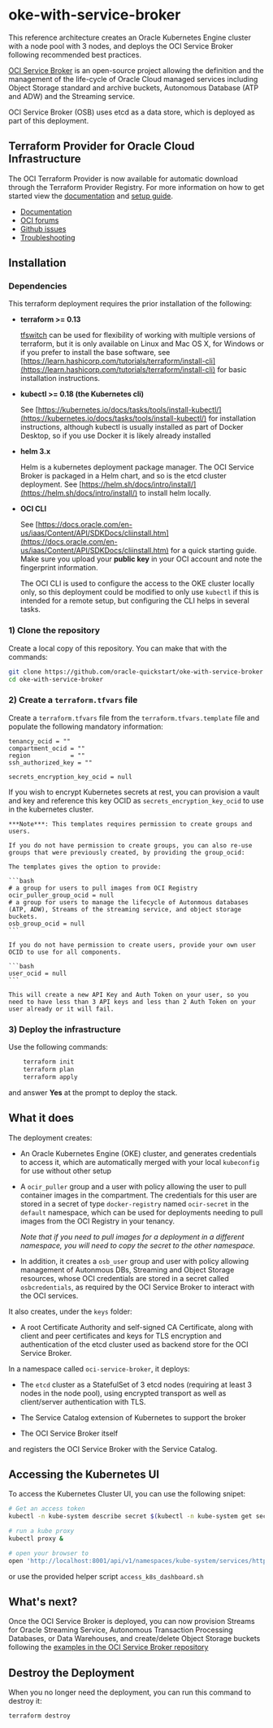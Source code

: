 # oke-with-service-broker

This reference architecture creates an Oracle Kubernetes Engine cluster with a node pool with 3 nodes, and deploys the OCI Service Broker following recommended best practices.

[OCI Service Broker](https://github.com/oracle/oci-service-broker) is an open-source project allowing the definition and the management of the life-cycle of Oracle Cloud managed services including Object Storage standard and archive buckets, Autonomous Database (ATP and ADW) and the Streaming service.

OCI Service Broker (OSB) uses etcd as a data store, which is deployed as part of this deployment.

## Terraform Provider for Oracle Cloud Infrastructure
The OCI Terraform Provider is now available for automatic download through the Terraform Provider Registry. 
For more information on how to get started view the [documentation](https://www.terraform.io/docs/providers/oci/index.html) 
and [setup guide](https://www.terraform.io/docs/providers/oci/guides/version-3-upgrade.html).

* [Documentation](https://www.terraform.io/docs/providers/oci/index.html)
* [OCI forums](https://cloudcustomerconnect.oracle.com/resources/9c8fa8f96f/summary)
* [Github issues](https://github.com/terraform-providers/terraform-provider-oci/issues)
* [Troubleshooting](https://www.terraform.io/docs/providers/oci/guides/guides/troubleshooting.html)

## Installation


### Dependencies

This terraform deployment requires the prior installation of the following:

- **terraform >= 0.13**

    [tfswitch](https://tfswitch.warrensbox.com/Install/) can be used for flexibility of working with multiple versions of terraform, but it is only available on Linux and Mac OS X, for Windows or if you prefer to install the base software, see [https://learn.hashicorp.com/tutorials/terraform/install-cli](https://learn.hashicorp.com/tutorials/terraform/install-cli) for basic installation instructions. 

- **kubectl >= 0.18 (the Kubernetes cli)**

    See [https://kubernetes.io/docs/tasks/tools/install-kubectl/](https://kubernetes.io/docs/tasks/tools/install-kubectl/) for installation instructions, although kubectl is usually installed as part of Docker Desktop, so if you use Docker it is likely already installed

- **helm 3.x**

    Helm is a kubernetes deployment package manager. The OCI Service Broker is packaged in a Helm chart, and so is the etcd cluster deployment.
    See [https://helm.sh/docs/intro/install/](https://helm.sh/docs/intro/install/) to install helm locally.

- **OCI CLI**

    See [https://docs.oracle.com/en-us/iaas/Content/API/SDKDocs/cliinstall.htm](https://docs.oracle.com/en-us/iaas/Content/API/SDKDocs/cliinstall.htm) for a quick starting guide. Make sure you upload your **public key** in your OCI account and note the fingerprint information.
    
    The OCI CLI is used to configure the access to the OKE cluster locally only, so this deployment could be modified to only use `kubectl` if this is intended for a remote setup, but configuring the CLI helps in several tasks.

### 1) Clone the repository

Create a local copy of this repository. You can make that with the commands:

```bash
git clone https://github.com/oracle-quickstart/oke-with-service-broker
cd oke-with-service-broker
```

### 2) Create a `terraform.tfvars` file

Create a `terraform.tfvars` file from the `terraform.tfvars.template` file and populate the following mandatory information:

```
tenancy_ocid = ""
compartment_ocid = ""
region           = ""
ssh_authorized_key = ""

secrets_encryption_key_ocid = null
```

If you wish to encrypt Kubernetes secrets at rest, you can provision a vault and key and reference this key OCID as `secrets_encryption_key_ocid` to use in the kubernetes cluster.

    ***Note***: This templates requires permission to create groups and users.

    If you do not have permission to create groups, you can also re-use groups that were previously created, by providing the group_ocid:

    The templates gives the option to provide:

    ```bash
    # a group for users to pull images from OCI Registry
    ocir_puller_group_ocid = null
    # a group for users to manage the lifecycle of Autonmous databases (ATP, ADW), Streams of the streaming service, and object storage buckets.
    osb_group_ocid = null
    ```

    If you do not have permission to create users, provide your own user OCID to use for all components.

    ```bash
    user_ocid = null
    ```

    This will create a new API Key and Auth Token on your user, so you need to have less than 3 API keys and less than 2 Auth Token on your user already or it will fail.

### 3) Deploy the infrastructure

Use the following commands:

```bash
    terraform init
    terraform plan
    terraform apply
```

and answer **Yes** at the prompt to deploy the stack.

## What it does

The deployment creates:

- An Oracle Kubernetes Engine (OKE) cluster, and generates credentials to access it, which are automatically merged with your local `kubeconfig` for use without other setup

- A `ocir_puller` group and a user with policy allowing the user to pull container images in the compartment. The credentials for this user are stored in a secret of type `docker-registry` named `ocir-secret` in the `default` namespace, which can be used for deployments needing to pull images from the OCI Registry in your tenancy.

  *Note that if you need to pull images for a deployment in a different namespace, you will need to copy the secret to the other namespace.*

- In addition, it creates a `osb_user` group and user with policy allowing management of Autonmous DBs, Streaming and Object Storage resources, whose OCI credentials are stored in a secret called `osbcredentials`, as required by the OCI Service Broker to interact with the OCI services.

It also creates, under the `keys` folder:

- A root Certificate Authority and self-signed CA Certificate, along with client and peer certificates and keys for TLS encryption and authentication of the etcd cluster used as backend store for the OCI Service Broker.

In a namespace called `oci-service-broker`, it deploys:

- The `etcd` cluster as a StatefulSet of 3 etcd nodes (requiring at least 3 nodes in the node pool), using encrypted transport as well as client/server authentication with TLS.

- The Service Catalog extension of Kubernetes to support the broker

- The OCI Service Broker itself

and registers the OCI Service Broker with the Service Catalog.

## Accessing the Kubernetes UI

To access the Kubernetes Cluster UI, you can use the following snipet:

```bash
# Get an access token
kubectl -n kube-system describe secret $(kubectl -n kube-system get secret | grep oke-admin | awk '{print $1}')

# run a kube proxy
kubectl proxy &

# open your browser to
open 'http://localhost:8001/api/v1/namespaces/kube-system/services/https:kubernetes-dashboard:/proxy/#!/login'
```

or use the provided helper script `access_k8s_dashboard.sh`

## What's next?

Once the OCI Service Broker is deployed, you can now provision Streams for Oracle Streaming Service, Autonomous Transaction Processing Databases, or Data Warehouses, and create/delete Object Storage buckets following the <a href="https://github.com/oracle/oci-service-broker/tree/master/charts/oci-service-broker/samples" target="_blank">examples in the OCI Service Broker repository</a>

## Destroy the Deployment
When you no longer need the deployment, you can run this command to destroy it:

```bash
terraform destroy
```
